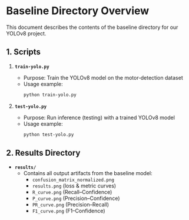 # Baseline Directory Overview

This document describes the contents of the baseline directory for our YOLOv8 project.

## 1. Scripts

1. **`train-yolo.py`**  
   - Purpose: Train the YOLOv8 model on the motor‐detection dataset  
   - Usage example:  
     ```bash
     python train-yolo.py 
     ```

2. **`test-yolo.py`**  
   - Purpose: Run inference (testing) with a trained YOLOv8 model  
   - Usage example:  
     ```bash
     python test-yolo.py 
     ```

## 2. Results Directory

- **`results/`**  
  - Contains all output artifacts from the baseline model:
    - `confusion_matrix_normalized.png`
    - `results.png` (loss & metric curves)
    - `R_curve.png` (Recall–Confidence)
    - `P_curve.png` (Precision–Confidence)
    - `PR_curve.png` (Precision–Recall)
    - `F1_curve.png` (F1–Confidence)


